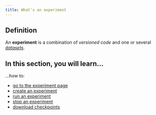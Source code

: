 ```yaml
---
title: What's an experiment
---
```


## Definition

An **experiment** is a combination of _versioned code_ and one or several [_datasets_](../models/introduction.md).

## In this section, you will learn...

...how to:

- [go to the experiment page](go-to-the-experiment-page.mdx)
- [create an experiment](create-an-experiment.mdx)
- [run an experiment](run-an-experiment.mdx)
- [stop an experiment](stop-an-experiment.mdx)
- [download checkpoints](download-checkpoints.mdx)
